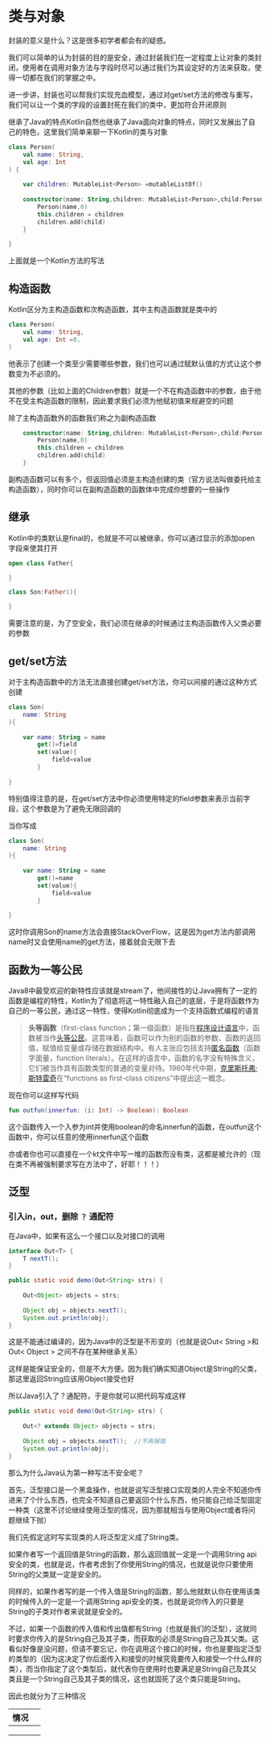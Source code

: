 # 类与对象

封装的意义是什么？这是很多初学者都会有的疑惑。

我们可以简单的认为封装的目的是安全，通过封装我们在一定程度上让对象的类封闭，使用者在调用对象方法与字段时尽可以通过我们为其设定好的方法来获取，使得一切都在我们的掌握之中。

进一步讲，封装也可以帮我们实现充血模型，通过对get/set方法的修改与重写，我们可以让一个类的字段的设置封死在我们的类中，更加符合开闭原则

继承了Java的特点Kotlin自然也继承了Java面向对象的特点，同时又发展出了自己的特色，这里我们简单来聊一下Kotlin的类与对象

```kotlin
class Person(  
    val name: String,  
    val age: Int  
) {  
  
    var children: MutableList<Person> =mutableListOf()  
  
    constructor(name: String,children: MutableList<Person>,child:Person) : this(name,0) {  
        Person(name,0)  
        this.children = children  
        children.add(child)  
    }  
  
}
```

上面就是一个Kotlin方法的写法

## 构造函数

Kotlin区分为主构造函数和次构造函数，其中主构造函数就是类中的
```kotlin
class Person(  
    val name: String,  
    val age: Int =0, 
) 
```

他表示了创建一个类至少需要哪些参数，我们也可以通过赋默认值的方式让这个参数变为不必须的。

其他的参数（比如上面的Children参数）就是一个不在构造函数中的参数，由于他不在受主构造函数的限制，因此要求我们必须为他赋初值来规避空的问题

除了主构造函数外的函数我们称之为副构造函数

```kotlin
    constructor(name: String,children: MutableList<Person>,child:Person) : this(name,0) {  
        Person(name,0)  
        this.children = children  
        children.add(child)  
    }  
```

副构造函数可以有多个，但返回值必须是主构造创建的类（官方说法叫做委托给主构造函数），同时你可以在副构造函数的函数体中完成你想要的一些操作

## 继承

Kotlin中的类默认是final的，也就是不可以被继承，你可以通过显示的添加open字段来使其打开

```kotlin
open class Father{

}

class Son:Father(){

}
```

需要注意的是，为了空安全，我们必须在继承的时候通过主构造函数传入父类必要的参数

## get/set方法

对于主构造函数中的方法无法直接创建get/set方法，你可以间接的通过这种方式创建

```kotlin
class Son(  
    name: String  
){  
  
    var name: String = name  
        get()=field  
        set(value){  
            field=value  
        }  
      
}
```

特别值得注意的是，在get/set方法中你必须使用特定的field参数来表示当前字段，这个参数是为了避免无限回调的

当你写成

```kotlin
class Son(  
    name: String  
){  
  
    var name: String = name  
        get()=name  
        set(value){  
            field=value  
        }  
      
}
```

这时你调用Son的name方法会直接StackOverFlow，这是因为get方法内部调用name时又会使用name的get方法，接着就会无限下去

## 函数为一等公民

Java8中最受欢迎的新特性应该就是stream了，他间接性的让Java拥有了一定的函数是编程的特性，Kotlin为了彻底将这一特性融入自己的底层，于是将函数作为自己的一等公民，通过这一特性，使得Kotlin彻底成为一个支持函数式编程的语言

>**头等函数**（first-class function；第一级函数）是指在[程序设计语言](https://zh.wikipedia.org/wiki/%E7%A8%8B%E5%BA%8F%E8%AE%BE%E8%AE%A1%E8%AF%AD%E8%A8%80 "程序设计语言")中，函数被当作[头等公民](https://zh.wikipedia.org/wiki/%E5%A4%B4%E7%AD%89%E5%85%AC%E6%B0%91 "头等公民")。这意味着，函数可以作为别的函数的参数、函数的返回值，赋值给变量或存储在数据结构中。有人主张应包括支持[匿名函数](https://zh.wikipedia.org/wiki/%E5%8C%BF%E5%90%8D%E5%87%BD%E6%95%B0 "匿名函数")（函数字面量，function literals）。在这样的语言中，函数的名字没有特殊含义，它们被当作具有函数类型的普通的变量对待。1960年代中期，[克里斯托弗·斯特雷奇](https://zh.wikipedia.org/wiki/%E5%85%8B%E9%87%8C%E6%96%AF%E6%89%98%E5%BC%97%C2%B7%E6%96%AF%E7%89%B9%E9%9B%B7%E5%A5%87 "克里斯托弗·斯特雷奇")在“functions as first-class citizens”中提出这一概念。

现在你可以这样写代码

```kotlin
fun outfun(innerfun: (i: Int) -> Boolean): Boolean
```

这个函数传入一个入参为int并使用boolean的命名innerfun的函数，在outfun这个函数中，你可以任意的使用innerfun这个函数

亦或者你也可以直接在一个kt文件中写一堆的函数而没有类，这都是被允许的（现在类不再被强制要求写在方法中了，好耶！！！）

## 泛型

### 引入in，out，删除 `？` 通配符

在Java中，如果有这么一个接口以及对接口的调用

```java
interface Out<T> {  
    T nextT();  
}

public static void demo(Out<String> strs) {  
  
    Out<Object> objects = strs;  
  
    Object obj = objects.nextT();  
    System.out.println(obj);  
}
```

这是不能通过编译的，因为Java中的泛型是不形变的（也就是说Out< String >和Out< Object > 之间不存在某种继承关系）

这样是能保证安全的，但是不大方便。因为我们确实知道Object是String的父类，那这里返回String应该用Object接受也好

所以Java引入了？通配符，于是你就可以把代码写成这样

```java
public static void demo(Out<String> strs) {  
  
    Out<? extends Object> objects = strs;  
  
    Object obj = objects.nextT();  //不再报错
    System.out.println(obj);  
}
```


那么为什么Java认为第一种写法不安全呢？

首先，泛型接口是一个黑盒操作，也就是说写泛型接口实现类的人完全不知道你传进来了个什么东西，也完全不知道自己要返回个什么东西，他只能自己给泛型固定一种类（这里不讨论继续使用泛型的情况，因为那就相当与使用Object或者将问题继续下抛）

我们先假定这时写实现类的人将泛型定义成了String类。

如果作者写一个返回值是String的函数，那么返回值就一定是一个调用String api安全的类，也就是说，作者考虑到了你使用String的情况，也就是说你只要使用String的父类就一定是安全的。

同样的，如果作者写的是一个传入值是String的函数，那么他就默认你在使用该类的时候传入的一定是一个调用String api安全的类，也就是说你传入的只要是String的子类对作者来说就是安全的。

不过，如果一个函数的传入值和传出值都有String（也就是我们的泛型），这就同时要求你传入的是String自己及其子类，而获取的必须是String自己及其父类。这看似好像是没问题，但请不要忘记，你在调用这个接口的时候，你也是要指定泛型的类型的（因为这决定了你后面传入和接受的时候究竟要传入和接受一个什么样的类），而当你指定了这个类型后，就代表你在使用时也要满足是String自己及其父类且是一个String自己及其子类的情况，这也就固死了这个类只能是String。

因此也就分为了三种情况



| 情况  |     |
| --- | --- |
|     |     |
|     |     |
|     |     |
